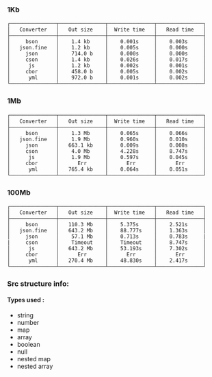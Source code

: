 ### 1Kb

    ┌───────────────┬───────────────┬───────────────┬───────────────┐
    │   Converter   │   Out size    │  Write time   │   Read time   │
    ├───────────────┼───────────────┼───────────────┼───────────────┤
    │     bson      │    1.4 kb     │    0.001s     │    0.003s     │
    │   json.fine   │    1.2 kb     │    0.005s     │    0.000s     │
    │     json      │    714.0 b    │    0.000s     │    0.000s     │
    │     cson      │    1.4 kb     │    0.026s     │    0.017s     │
    │      js       │    1.2 kb     │    0.002s     │    0.001s     │
    │     cbor      │    458.0 b    │    0.005s     │    0.002s     │
    │      yml      │    972.0 b    │    0.001s     │    0.002s     │
    └───────────────┴───────────────┴───────────────┴───────────────┘
### 1Mb

    ┌───────────────┬───────────────┬───────────────┬───────────────┐
    │   Converter   │   Out size    │  Write time   │   Read time   │
    ├───────────────┼───────────────┼───────────────┼───────────────┤
    │     bson      │    1.3 Mb     │    0.065s     │    0.066s     │
    │   json.fine   │    1.9 Mb     │    0.960s     │    0.010s     │
    │     json      │   663.1 kb    │    0.009s     │    0.008s     │
    │     cson      │    4.0 Mb     │    4.228s     │    8.747s     │
    │      js       │    1.9 Mb     │    0.597s     │    0.045s     │
    │     cbor      │      Err      │      Err      │      Err      │
    │      yml      │   765.4 kb    │    0.064s     │    0.051s     │
    └───────────────┴───────────────┴───────────────┴───────────────┘
### 100Mb

    ┌───────────────┬───────────────┬───────────────┬───────────────┐
    │   Converter   │   Out size    │  Write time   │   Read time   │
    ├───────────────┼───────────────┼───────────────┼───────────────┤
    │     bson      │   110.3 Mb    │    5.375s     │    2.521s     │
    │   json.fine   │   643.2 Mb    │    88.777s    │    1.363s     │
    │     json      │    57.1 Mb    │    0.713s     │    0.783s     |
    |     cson      │    Timeout    │    Timeout    │    8.747s     │
    │      js       │   643.2 Mb    │    53.193s    │    7.302s     │
    │     cbor      │      Err      │      Err      │      Err      │
    │      yml      │   270.4 Mb    │    48.830s    │    2.417s     │
    └───────────────┴───────────────┴───────────────┴───────────────┘


### Src structure info:

#### Types used :
*  string
*  number
*  map
*  array
*  boolean
*  null
*  nested map
*  nested array
